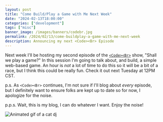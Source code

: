 ```yaml
---
layout: post
title: "Come Build/Play a Game with Me Next Week"
date: "2024-02-13T18:00:00"
categories: ["development"]
tags: ["misc"]
banner_image: /images/banners/codebr.jpg
permalink: /2024/02/13/come-buildplay-a-game-with-me-next-week
description: Announcing my next <Code><Br> Episode
---
```


Next week I'll be hosting my second episode of the [`<Code><Br>`](https://cfe.dev/talkshows/codebreak-02202024/) show, "Shall we play a game?" In this session I'm going to talk about, and build, a simple web-based game. An hour is *not* a lot of time to do this so it will be a bit of a race, but I think this could be really fun. Check it out next Tuesday at 12PM CST.

p.s. As `<Code><Br>` continues, I'm not sure if I'll blog about *every* episode, but I definitely want to ensure folks are kept up to date so for now, I apologize for the noise.

p.p.s. Wait, this is my blog, I can do whatever I want. Enjoy the noise! 

<p>
<img src="https://static.raymondcamden.com/images/2024/02/catdj.gif" alt="Animated gif of a cat dj" class="imgborder imgcenter" loading="lazy">
</p>
